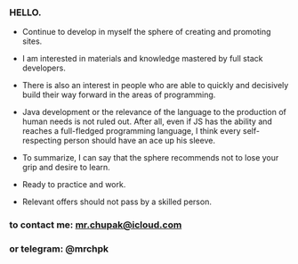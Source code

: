 ### HELLO.

- Continue to develop in myself the sphere of creating and promoting sites.
- I am interested in materials and knowledge mastered by full stack developers.
- There is also an interest in people who are able to quickly and decisively build their way forward in the areas of programming.
- Java development or the relevance of the language to the production of human needs is not ruled out.
After all, even if JS has the ability and reaches a full-fledged programming language, I think every self-respecting person should have an ace up his sleeve.
- To summarize, I can say that the sphere recommends not to lose your grip and desire to learn.
- Ready to practice and work.

- Relevant offers should not pass by a skilled person.
### to contact me: mr.chupak@icloud.com
### or telegram: @mrchpk
